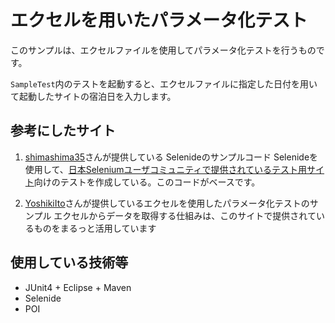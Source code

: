 # エクセルを用いたパラメータ化テスト

このサンプルは、エクセルファイルを使用してパラメータ化テストを行うものです。

`SampleTest`内のテストを起動すると、エクセルファイルに指定した日付を用いて起動したサイトの宿泊日を入力します。



## 参考にしたサイト

1. [shimashima35](https://github.com/shimashima35/codezine-sample)さんが提供している Selenideのサンプルコード
   Selenideを使用して、[日本Seleniumユーザコミュニティで提供されているテスト用サイト](http://www.selenium.jp/test-site)向けのテストを作成している。このコードがベースです。

2. [YoshikiIto](https://github.com/YoshikiIto/selenium-junit4-datadriven-sample)さんが提供しているエクセルを使用したパラメータ化テストのサンプル
   エクセルからデータを取得する仕組みは、このサイトで提供されているものをまるっと活用しています



## 使用している技術等

- JUnit4 + Eclipse + Maven
- Selenide
- POI
